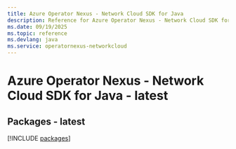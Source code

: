 ```yaml
---
title: Azure Operator Nexus - Network Cloud SDK for Java
description: Reference for Azure Operator Nexus - Network Cloud SDK for Java
ms.date: 09/19/2025
ms.topic: reference
ms.devlang: java
ms.service: operatornexus-networkcloud
---
```

# Azure Operator Nexus - Network Cloud SDK for Java - latest
## Packages - latest
[!INCLUDE [packages](operator-nexus---network-cloud-index.md)]